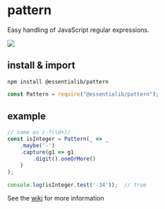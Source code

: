 # pattern
Easy handling of JavaScript regular expressions.  

<a href="https://www.npmjs.com/package/@essentialib/pattern" target="_blank"><img src="https://img.shields.io/badge/npm-%40essentialib%2Fpattern-gray?logo=npm&labelColor=cc3534&link=https%3A%2F%2Fwww.npmjs.com%2Fpackage%2F%40essentialib%2Fpattern"></a>

## install & import
```shell
npm install @essentialib/pattern
```
```js
const Pattern = require("@essentialib/pattern");
```

## example
```js
// same as /-?(\d+)/
const isInteger = Pattern(_ => _
    .maybe('-')  
    .capture(g1 => g1
        .digit().oneOrMore()
    )
);

console.log(isInteger.test('-34'));  // true
```
See the [wiki](https://github.com/essentialib/pattern/wiki) for more information
